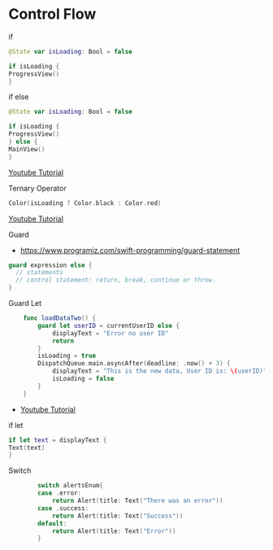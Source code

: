 # Control Flow

if 
```swift
@State var isLoading: Bool = false

if isLoading {
ProgressView()
}
```

if else
```swift
@State var isLoading: Bool = false

if isLoading {
ProgressView()
} else {
MainView()
}
```
[Youtube Tutorial](https://www.youtube.com/watch?v=W8sGT16WAkQ&t=0s)


Ternary Operator
```swift
Color(isLoading ? Color.black : Color.red)
```
[Youtube Tutorial](https://www.youtube.com/watch?v=xzFSOdpxy-o&t=0s)

Guard
* https://www.programiz.com/swift-programming/guard-statement

```swift
guard expression else {
  // statements
  // control statement: return, break, continue or throw.
}
```

Guard Let
```swift
    func loadDataTwo() {
        guard let userID = currentUserID else {
            displayText = "Error no user ID"
            return
        }
        isLoading = true
        DispatchQueue.main.asyncAfter(deadline: .now() + 3) {
            displayText = "This is the new data, User ID is: \(userID)"
            isLoading = false
        }
    }
```
* [Youtube Tutorial](https://www.youtube.com/watch?v=wmQIl0O9HBY&t=0s)


if let
```swift
if let text = displayText {
Text(text)
}
```


Switch
```swift
        switch alertsEnum{
        case .error:
            return Alert(title: Text("There was an error"))
        case .success:
            return Alert(title: Text("Success"))
        default:
            return Alert(title: Text("Error"))
        }
```

